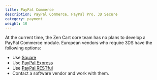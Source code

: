 ```yaml
---
title: PayPal Commerce 
description: PayPal Commerce, PayPal Pro, 3D Secure
category: payment
weight: 10
---
```


At the current time, the Zen Cart core team has no plans to develop a PayPal Commerce module.  European vendors who require 3DS have the following options: 

- Use [Square](/user/payment/square/) 
- Use [PayPal Express](/user/payment/paypal_express_checkout/)
- Use [PayPal RESTful](/user/payment/paypal_restful/)
- Contact a software vendor and work with them. 
 
